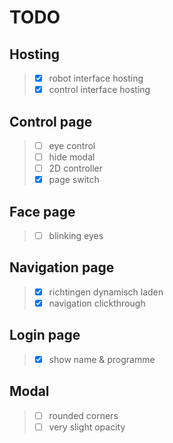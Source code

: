 # TODO

## Hosting
>- [X] robot interface hosting
>- [X] control interface hosting

## Control page
>- [ ] eye control
>- [ ] hide modal
>- [ ] 2D controller
>- [X] page switch

## Face page
>- [ ] blinking eyes

## Navigation page
>- [X] richtingen dynamisch laden
>- [X] navigation clickthrough

## Login page
>- [X] show name & programme

## Modal
>- [ ] rounded corners
>- [ ] very slight opacity